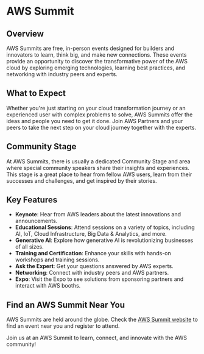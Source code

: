 # AWS Summit

## Overview

AWS Summits are free, in-person events designed for builders and innovators to learn, think big, and make new connections. These events provide an opportunity to discover the transformative power of the AWS cloud by exploring emerging technologies, learning best practices, and networking with industry peers and experts.

## What to Expect

Whether you're just starting on your cloud transformation journey or an experienced user with complex problems to solve, AWS Summits offer the ideas and people you need to get it done. Join AWS Partners and your peers to take the next step on your cloud journey together with the experts.

## Community Stage

At AWS Summits, there is usually a dedicated Community Stage and area where special community speakers share their insights and experiences. This stage is a great place to hear from fellow AWS users, learn from their successes and challenges, and get inspired by their stories.

## Key Features

- **Keynote**: Hear from AWS leaders about the latest innovations and announcements.
- **Educational Sessions**: Attend sessions on a variety of topics, including AI, IoT, Cloud Infrastructure, Big Data & Analytics, and more.
- **Generative AI**: Explore how generative AI is revolutionizing businesses of all sizes.
- **Training and Certification**: Enhance your skills with hands-on workshops and training sessions.
- **Ask the Expert**: Get your questions answered by AWS experts.
- **Networking**: Connect with industry peers and AWS partners.
- **Expo**: Visit the Expo to see solutions from sponsoring partners and interact with AWS booths.

## Find an AWS Summit Near You

AWS Summits are held around the globe. Check the [AWS Summit website](https://aws.amazon.com/events/summits) to find an event near you and register to attend.

Join us at an AWS Summit to learn, connect, and innovate with the AWS community!